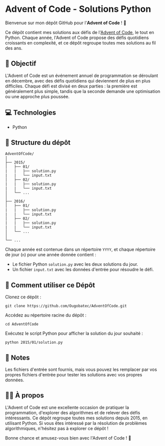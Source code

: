 # Advent of Code - Solutions Python

Bienvenue sur mon dépôt GitHub pour l'**Advent of Code** ! 🎄

Ce dépôt contient mes solutions aux défis de l'[Advent of Code](https://adventofcode.com/), le tout en Python. Chaque année, l'Advent of Code propose des défis quotidiens croissants en complexité, et ce dépôt regroupe toutes mes solutions au fil des ans.

## 🚀 Objectif

L'Advent of Code est un événement annuel de programmation se déroulant en décembre, avec des défis quotidiens qui deviennent de plus en plus difficiles. Chaque défi est divisé en deux parties : la première est généralement plus simple, tandis que la seconde demande une optimisation ou une approche plus poussée.

## 💻 Technologies

- Python

## 📂 Structure du dépôt

```
AdventOfCode/
│
├── 2015/
│   ├── 01/
|   |   ├── solution.py
|   |   └── input.txt
│   ├── 02/
|   |   ├── solution.py
|   |   └── input.txt
│   └── ...
│
├── 2016/
│   ├── 01/
|   |   ├── solution.py
|   |   └── input.txt
│   ├── 02/
|   |   ├── solution.py
|   |   └── input.txt
│   └── ...
│
└── ...
```

Chaque année est contenue dans un répertoire `YYYY`, et chaque répertoire de jour (`n`) pour une année donnée contient :
- Le fichier Python `solution.py` avec les deux solutions du jour.
- Un fichier `input.txt` avec les données d'entrée pour résoudre le défi.

## 🧩 Comment utiliser ce Dépôt

Clonez ce dépôt :

```
git clone https://github.com/Ougobatec/AdventOfCode.git
```

Accédez au répertoire racine du dépôt :

```
cd AdventOfCode
```

Exécutez le script Python pour afficher la solution du jour souhaité :

```
python 2015/01/solution.py
```

## 📝 Notes

Les fichiers d'entrée sont fournis, mais vous pouvez les remplacer par vos propres fichiers d'entrée pour tester les solutions avec vos propres données.

## 🧑‍💻 À propos

L'Advent of Code est une excellente occasion de pratiquer la programmation, d'explorer des algorithmes et de relever des défis intéressants. Ce dépôt regroupe toutes mes solutions depuis 2015, en utilisant Python. Si vous êtes intéressé par la résolution de problèmes algorithmiques, n'hésitez pas à explorer ce dépôt !

Bonne chance et amusez-vous bien avec l'Advent of Code ! 🎉

